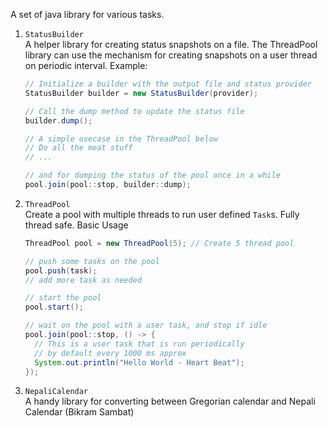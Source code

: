 A set of java library for various tasks.

1. <code>StatusBuilder</code><br>
   A helper library for creating status snapshots on a file.
   The ThreadPool library can use the mechanism for creating
   snapshots on a user thread on periodic interval. Example:
   ```java
   // Initialize a builder with the output file and status provider
   StatusBuilder builder = new StatusBuilder(provider);

   // Call the dump method to update the status file
   builder.dump();

   // A simple usecase in the ThreadPool below
   // Do all the meat stuff
   // ...

   // and for dumping the status of the pool once in a while
   pool.join(pool::stop, builder::dump);
   ```

1. <code>ThreadPool</code><br>
   Create a pool with multiple threads to run user defined
   <code>Task</code>s. Fully thread safe. Basic Usage
   ```java
   ThreadPool pool = new ThreadPool(5); // Create 5 thread pool

   // push some tasks on the pool
   pool.push(task);
   // add more task as needed

   // start the pool
   pool.start();

   // wait on the pool with a user task, and stop if idle
   pool.join(pool::stop, () -> {
     // This is a user task that is run periodically
     // by default every 1000 ms approx
     System.out.println("Hello World - Heart Beat");
   });
   ```

2. <code>NepaliCalendar</code><br>
   A handy library for converting between Gregorian calendar
   and Nepali Calendar (Bikram Sambat)